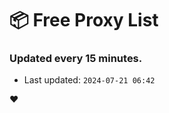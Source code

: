 # :package: Free Proxy List
### Updated every 15 minutes.

- Last updated: `2024-07-21 06:42`

:heart:
